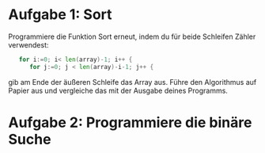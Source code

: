 # Aufgabe 1: Sort
Programmiere die Funktion Sort erneut, indem du für beide Schleifen
Zähler verwendest:
```go
   for i:=0; i< len(array)-1; i++ {
      for j:=0; j < len(array)-i-1; j++ {
```
gib am Ende der äußeren Schleife das Array aus. Führe den Algorithmus auf Papier aus und vergleiche das mit der Ausgabe deines
Programms.

# Aufgabe 2: Programmiere die binäre Suche